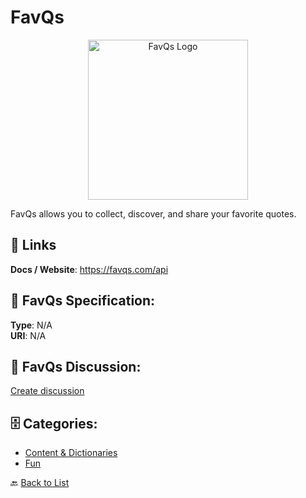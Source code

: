 # FavQs
<p align="center">
    <img width="256" src="https://raw.githubusercontent.com/apis-list/apis-list/main/apis/favqs/logo_256x256.png" alt="FavQs Logo"/>
</p>

FavQs allows you to collect, discover, and share your favorite quotes.

##  🔗 Links
**Docs / Website**: https://favqs.com/api

## 🧬 FavQs Specification:
**Type**: N/A  
**URI**: N/A

## 💬 FavQs Discussion:
[Create discussion](https://github.com/apis-list/apis-list/discussions/new)

## 🗄️ Categories:
- [Content & Dictionaries](https://github.com/apis-list/apis-list#content--dictionaries-)
- [Fun](https://github.com/apis-list/apis-list#fun-)




🔙 [Back to List](https://github.com/apis-list/apis-list)
